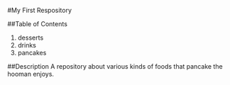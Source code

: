 #My First Respository

##Table of Contents
1. desserts
2. drinks
3. pancakes

##Description
A repository about various kinds of foods that pancake the hooman enjoys. 
